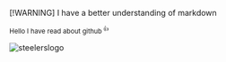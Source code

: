[!WARNING] 
I have a better understanding of markdown


<sup>Hello I have read about github<sup> :+1:

![steelerslogo](https://encrypted-tbn0.gstatic.com/images?q=tbn:ANd9GcT_PjN31FhjJRIxYsMSBzcILGXvwzxGtAtfSg&usqp=CAU)